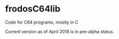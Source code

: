 # frodosC64lib
Code for C64 programs, mostly in C

Current version as of April 2018 is in pre-alpha status.